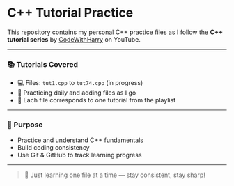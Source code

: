 # C++ Tutorial Practice

This repository contains my personal C++ practice files as I follow the **C++ tutorial series** by [CodeWithHarry](https://www.youtube.com/playlist?list=PLu0W_9lII9aiL0kysYlfSOUgY5rNlOhUd) on YouTube.

---

### 📚 Tutorials Covered

- 💻 Files: `tut1.cpp` to `tut74.cpp` (in progress)
- 📅 Practicing daily and adding files as I go
- 🔁 Each file corresponds to one tutorial from the playlist

---

### 🎯 Purpose

- Practice and understand C++ fundamentals
- Build coding consistency
- Use Git & GitHub to track learning progress

---

> 🚀 Just learning one file at a time — stay consistent, stay sharp!
